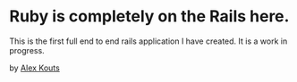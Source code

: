 # Ruby is completely on the Rails here.

This is the first full end to end rails application I have created.  It is a work in progress.

by [Alex Kouts](www.twitter.com/akouts)